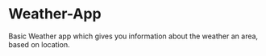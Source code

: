 # Weather-App
Basic Weather app which gives you information about the weather an area, based on location.
